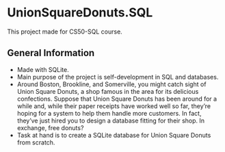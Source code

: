 # UnionSquareDonuts.SQL
This project made for CS50-SQL course.

## General Information
- Made with SQLite.
- Main purpose of the project is self-development in SQL and databases.
- Around Boston, Brookline, and Somerville, you might catch sight of Union Square Donuts, a shop famous in the area for its delicious confections. Suppose that Union Square Donuts has been around for a while and, while their paper receipts have worked well so far, they’re hoping for a system to help them handle more customers. In fact, they’ve just hired you to design a database fitting for their shop. In exchange, free donuts?
- Task at hand is to create a SQLite database for Union Square Donuts from scratch.
